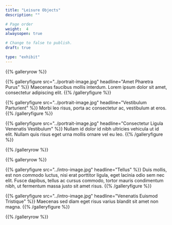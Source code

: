 ```yaml
---
title: "Leisure Objects"
description: ""

# Page order
weight:  4
alwaysopen: true

# Change to false to publish.
draft: true

type: "exhibit"
---
```


{{% galleryrow %}}

{{% galleryfigure src="../portrait-image.jpg" headline="Amet Pharetra Purus" %}}
Maecenas faucibus mollis interdum. Lorem ipsum dolor sit amet, consectetur adipiscing elit.
{{% /galleryfigure %}}

{{% galleryfigure src="../portrait-image.jpg" headline="Vestibulum Parturient" %}}
Morbi leo risus, porta ac consectetur ac, vestibulum at eros.
{{% /galleryfigure %}}

{{% galleryfigure src="../portrait-image.jpg" headline="Consectetur Ligula Venenatis Vestibulum" %}}
Nullam id dolor id nibh ultricies vehicula ut id elit. Nullam quis risus eget urna mollis ornare vel eu leo.
{{% /galleryfigure %}}

{{% /galleryrow %}}

{{% galleryrow %}}

{{% galleryfigure src="../intro-image.jpg" headline="Tellus" %}}
Duis mollis, est non commodo luctus, nisi erat porttitor ligula, eget lacinia odio sem nec elit. Fusce dapibus, tellus ac cursus commodo, tortor mauris condimentum nibh, ut fermentum massa justo sit amet risus.
{{% /galleryfigure %}}

{{% galleryfigure src="../intro-image.jpg" headline="Venenatis Euismod Tristique" %}}
Maecenas sed diam eget risus varius blandit sit amet non magna.
{{% /galleryfigure %}}

{{% /galleryrow %}}